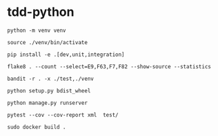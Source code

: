 # tdd-python

```
python -m venv venv
```
```
source ./venv/bin/activate
```
```
pip install -e .[dev,unit,integration]
```
```
flake8 . --count --select=E9,F63,F7,F82 --show-source --statistics
```
```
bandit -r . -x ./test,./venv
```
```
python setup.py bdist_wheel
```
```
python manage.py runserver
```
```
pytest --cov --cov-report xml  test/
```
```
sudo docker build .
```